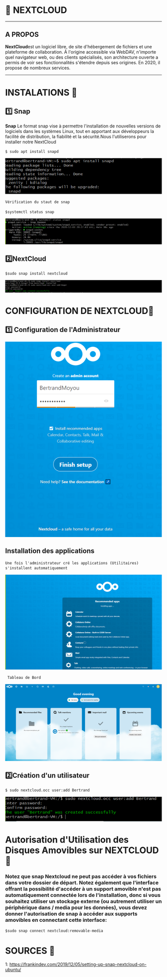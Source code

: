 # :pushpin: NEXTCLOUD

---
## A PROPOS 
 **NextCloud**est un logiciel libre, de site d'hébergement de fichiers et une plateforme de collaboration. À l'origine accessible via WebDAV, n'importe quel navigateur web, ou des clients spécialisés, son architecture ouverte a permis de voir ses fonctionnalités s'étendre depuis ses origines. En 2020, il propose de nombreux services.

---

# INSTALATIONS :round_pushpin:

## :one: Snap  
**Snap** Le format snap vise à permettre l'installation de nouvelles versions de logiciels dans les systèmes Linux, tout en apportant aux développeurs la facilité de distribution, la fiabilité et la sécurité.Nous l'utiliserons pour installer notre NextCloud 
```
$ sudo apt install snapd
```
![install snap](Img/image-1.PNG)

```
Vérification du staut de snap

$systemctl status snap
```
![Verif status snap](Img/image-2.PNG)

## :two:NextCloud
```
$sudo snap install nextcloud
```
![install nextcloud](Img/image-3.PNG)

# CONFIGURATION DE NEXTCLOUD:round_pushpin:

## :one: Configuration de l'Administrateur
![Config Admin](Img/image-4.PNG)
## Installation des applications

```
Une fois l'administrateur cré les applications (Utilitaires) s'installent automatiquement
```
![install app](Img/image-5.PNG)

```
 Tableau de Bord
```
![Tableau bor](Img/image-6.PNG)

## :two:Création d'un utilisateur
```
$ sudo nextcloud.occ user:add Bertrand
```
![cre user](Img/image-7.PNG)

# Autorisation d'Utilisation des Disques Amovibles sur NEXTCLOUD:round_pushpin:

### Notez que snap Nextcloud ne peut pas accéder à vos fichiers dans votre dossier de départ. Notez également que l'interface offrant la possibilité d'accéder à un support amovible n'est pas automatiquement connectée lors de l'installation, donc si vous souhaitez utiliser un stockage externe (ou autrement utiliser un périphérique dans / media pour les données), vous devez donner l'autorisation de snap à accéder aux supports amovibles en connectant cette interface:
```
$sudo snap connect nextcloud:removable-media
```

#  SOURCES :round_pushpin:

1: https://frankindev.com/2019/12/05/setting-up-snap-nextcloud-on-ubuntu/



